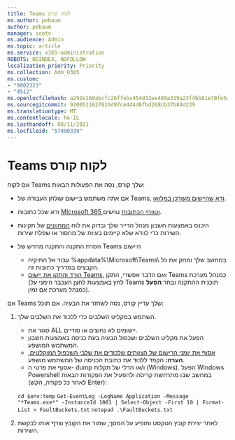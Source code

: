 ```yaml
---
title: Teams לקוח קורס
ms.author: pebaum
author: pebaum
manager: scotv
ms.audience: Admin
ms.topic: article
ms.service: o365-administration
ROBOTS: NOINDEX, NOFOLLOW
localization_priority: Priority
ms.collection: Adm_O365
ms.custom:
- "9002323"
- "4512"
ms.openlocfilehash: a292e160abcfc26ffebc454d32ee489a319a23f4bb81e70fe5dbe72bfd0b8b81
ms.sourcegitcommit: 920051182781bd97ce4d4d6fbd268cb37b84d239
ms.translationtype: MT
ms.contentlocale: he-IL
ms.lasthandoff: 08/11/2021
ms.locfileid: "57890339"
---
```

# <a name="teams-client-crashing"></a>Teams לקוח קורס

אם לקוח Teams שלך קורס, נסה את הפעולות הבאות:

- אם אתה משתמש ביישום שולחן העבודה של Teams, [ודא שהיישום מעודכן במלואו](https://support.office.com/article/Update-Microsoft-Teams-535a8e4b-45f0-4f6c-8b3d-91bca7a51db1).

- ודא שכל כתובות [Microsoft 365 וטווחי הכתובות](https://docs.microsoft.com/microsoftteams/connectivity-issues) נגישים.

- היכנס באמצעות חשבון מנהל הדייר שלך ובדוק את לוח [המחוונים](https://docs.microsoft.com/office365/enterprise/view-service-health) של תקינות השירות כדי לוודא שלא קיימים בעיות של מחסור או שפלת שירות.

- הסרת התקנה והתקנה מחדש של Teams היישום
    - עבור אל התיקיה %appdata%\Microsoft\Teams\ במחשב שלך ומחק את כל הקבצים במדריך כתובות זה.
    - [הורד והתקן את יישום Teams](https://www.microsoft.com/microsoft-teams/download-app), ואם הדבר אפשרי, התקן Teams כמנהל מערכת (לחץ באמצעות לחצן העכבר הימני על Teams תוכנית ההתקנה ובחר **הפעל** כמנהל מערכת אם זמין).

אם Teams שלך עדיין קורס, נסה לשחזר את הבעיה. אם תוכל:

1. השתמש במקליט השלבים כדי ללכוד את השלבים שלך.
    - סגור את ALL יישומים לא נחוצים או סודיים.
    - הפעל את מקליט השלבים ושכפול הבעיה בעת כניסה באמצעות חשבון המשתמש המושפע.
    - [אסוף את יומני הרישום של הצוותים שלכודים את שלבי השכפול המוקלטים.](https://docs.microsoft.com/microsoftteams/log-files) **הערה:** הקפד ללכוד את כתובת הכניסה של המשתמש מושפע.
    - אסוף את פרטי ה- dump ו/או הדלי של תקלות (Windows). הפעל Windows Powershell במחשב שבו מתרחשת קריסה ולהפעיל את הפקודות הבאות (לאחר כל פקודה, הקש Enter):

    `cd $env:temp` `Get-EventLog -LogName Application -Message "*Teams.exe*" -InstanceId 1001 | Select-Object -First 10 | Format-List > FaultBuckets.txt`
    `notepad .\FaultBuckets.txt`
    
2. לאחר יצירת קובץ הטקסט ומופיע על המסך, שמור את הקובץ וצרף אותו לבקשת השירות. 
